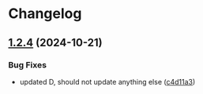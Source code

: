 # Changelog

## [1.2.4](https://github.com/spacecowboy/goworkspacetest/compare/v1.2.3...v1.2.4) (2024-10-21)


### Bug Fixes

* updated D, should not update anything else ([c4d11a3](https://github.com/spacecowboy/goworkspacetest/commit/c4d11a3c5c94020ddc5a8944cba57908749b22ce))
